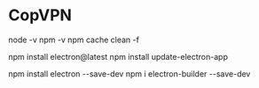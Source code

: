 # CopVPN


node -v
npm -v
npm cache clean -f

npm install electron@latest
npm install update-electron-app

npm install electron --save-dev
npm i electron-builder --save-dev